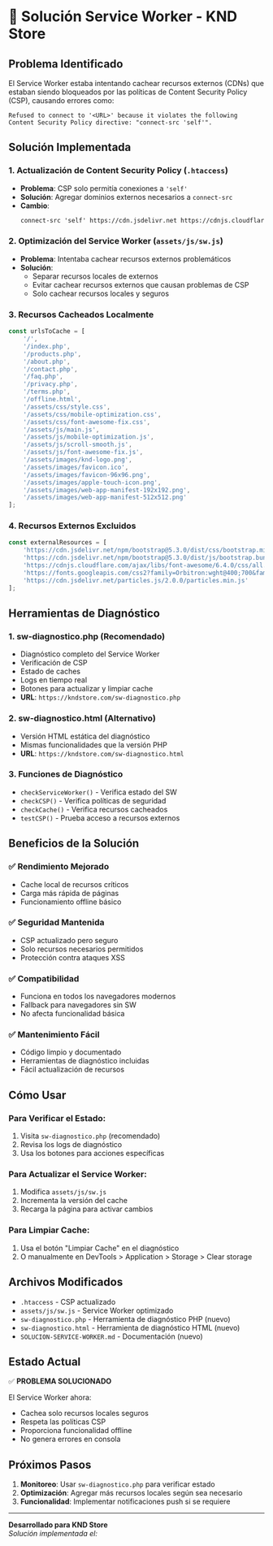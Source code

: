 # 🔧 Solución Service Worker - KND Store

## Problema Identificado
El Service Worker estaba intentando cachear recursos externos (CDNs) que estaban siendo bloqueados por las políticas de Content Security Policy (CSP), causando errores como:

```
Refused to connect to '<URL>' because it violates the following Content Security Policy directive: "connect-src 'self'".
```

## Solución Implementada

### 1. **Actualización de Content Security Policy** (`.htaccess`)
- **Problema**: CSP solo permitía conexiones a `'self'`
- **Solución**: Agregar dominios externos necesarios a `connect-src`
- **Cambio**: 
  ```apache
  connect-src 'self' https://cdn.jsdelivr.net https://cdnjs.cloudflare.com https://fonts.googleapis.com https://fonts.gstatic.com;
  ```

### 2. **Optimización del Service Worker** (`assets/js/sw.js`)
- **Problema**: Intentaba cachear recursos externos problemáticos
- **Solución**: 
  - Separar recursos locales de externos
  - Evitar cachear recursos externos que causan problemas de CSP
  - Solo cachear recursos locales y seguros

### 3. **Recursos Cacheados Localmente**
```javascript
const urlsToCache = [
    '/',
    '/index.php',
    '/products.php',
    '/about.php',
    '/contact.php',
    '/faq.php',
    '/privacy.php',
    '/terms.php',
    '/offline.html',
    '/assets/css/style.css',
    '/assets/css/mobile-optimization.css',
    '/assets/css/font-awesome-fix.css',
    '/assets/js/main.js',
    '/assets/js/mobile-optimization.js',
    '/assets/js/scroll-smooth.js',
    '/assets/js/font-awesome-fix.js',
    '/assets/images/knd-logo.png',
    '/assets/images/favicon.ico',
    '/assets/images/favicon-96x96.png',
    '/assets/images/apple-touch-icon.png',
    '/assets/images/web-app-manifest-192x192.png',
    '/assets/images/web-app-manifest-512x512.png'
];
```

### 4. **Recursos Externos Excluidos**
```javascript
const externalResources = [
    'https://cdn.jsdelivr.net/npm/bootstrap@5.3.0/dist/css/bootstrap.min.css',
    'https://cdn.jsdelivr.net/npm/bootstrap@5.3.0/dist/js/bootstrap.bundle.min.js',
    'https://cdnjs.cloudflare.com/ajax/libs/font-awesome/6.4.0/css/all.min.css',
    'https://fonts.googleapis.com/css2?family=Orbitron:wght@400;700&family=Inter:wght@400;600&display=swap',
    'https://cdn.jsdelivr.net/particles.js/2.0.0/particles.min.js'
];
```

## Herramientas de Diagnóstico

### 1. **sw-diagnostico.php** (Recomendado)
- Diagnóstico completo del Service Worker
- Verificación de CSP
- Estado de caches
- Logs en tiempo real
- Botones para actualizar y limpiar cache
- **URL**: `https://kndstore.com/sw-diagnostico.php`

### 2. **sw-diagnostico.html** (Alternativo)
- Versión HTML estática del diagnóstico
- Mismas funcionalidades que la versión PHP
- **URL**: `https://kndstore.com/sw-diagnostico.html`

### 3. **Funciones de Diagnóstico**
- `checkServiceWorker()` - Verifica estado del SW
- `checkCSP()` - Verifica políticas de seguridad
- `checkCache()` - Verifica recursos cacheados
- `testCSP()` - Prueba acceso a recursos externos

## Beneficios de la Solución

### ✅ **Rendimiento Mejorado**
- Cache local de recursos críticos
- Carga más rápida de páginas
- Funcionamiento offline básico

### ✅ **Seguridad Mantenida**
- CSP actualizado pero seguro
- Solo recursos necesarios permitidos
- Protección contra ataques XSS

### ✅ **Compatibilidad**
- Funciona en todos los navegadores modernos
- Fallback para navegadores sin SW
- No afecta funcionalidad básica

### ✅ **Mantenimiento Fácil**
- Código limpio y documentado
- Herramientas de diagnóstico incluidas
- Fácil actualización de recursos

## Cómo Usar

### **Para Verificar el Estado:**
1. Visita `sw-diagnostico.php` (recomendado)
2. Revisa los logs de diagnóstico
3. Usa los botones para acciones específicas

### **Para Actualizar el Service Worker:**
1. Modifica `assets/js/sw.js`
2. Incrementa la versión del cache
3. Recarga la página para activar cambios

### **Para Limpiar Cache:**
1. Usa el botón "Limpiar Cache" en el diagnóstico
2. O manualmente en DevTools > Application > Storage > Clear storage

## Archivos Modificados

- `.htaccess` - CSP actualizado
- `assets/js/sw.js` - Service Worker optimizado
- `sw-diagnostico.php` - Herramienta de diagnóstico PHP (nuevo)
- `sw-diagnostico.html` - Herramienta de diagnóstico HTML (nuevo)
- `SOLUCION-SERVICE-WORKER.md` - Documentación (nuevo)

## Estado Actual

✅ **PROBLEMA SOLUCIONADO**

El Service Worker ahora:
- Cachea solo recursos locales seguros
- Respeta las políticas CSP
- Proporciona funcionalidad offline
- No genera errores en consola

## Próximos Pasos

1. **Monitoreo**: Usar `sw-diagnostico.php` para verificar estado
2. **Optimización**: Agregar más recursos locales según sea necesario
3. **Funcionalidad**: Implementar notificaciones push si se requiere

---

**Desarrollado para KND Store**  
*Solución implementada el: <?php echo date('Y-m-d H:i:s'); ?>* 